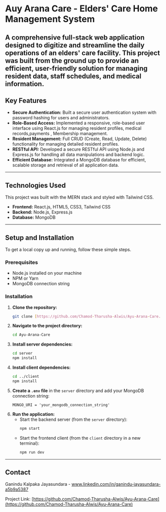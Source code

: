 # Auy Arana Care - Elders' Care Home Management System

A comprehensive full-stack web application designed to digitize and streamline the daily operations of an elders' care facility. This project was built from the ground up to provide an efficient, user-friendly solution for managing resident data, staff schedules, and medical information.
---

## Key Features

* **Secure Authentication:** Built a secure user authentication system with password hashing for users and administrators.
* **Role-Based Access:** Implemented a responsive, role-based user interface using React.js for managing resident profiles, medical records,payments , Membership management.
* **Resident Management:** Full CRUD (Create, Read, Update, Delete) functionality for managing detailed resident profiles.
* **RESTful API:** Developed a secure RESTful API using Node.js and Express.js for handling all data manipulations and backend logic.
* **Efficient Database:** Integrated a MongoDB database for efficient, scalable storage and retrieval of all application data.

---

## Technologies Used

This project was built with the MERN stack and styled with Tailwind CSS.

* **Frontend:** React.js, HTML5, CSS3, Tailwind CSS
* **Backend:** Node.js, Express.js 
* **Database:** MongoDB 

---

## Setup and Installation

To get a local copy up and running, follow these simple steps.

### Prerequisites

* Node.js installed on your machine
* NPM or Yarn
* MongoDB connection string

### Installation

1.  **Clone the repository:**
    ```sh
    git clone [https://github.com/Chamod-Tharusha-Alwis/Ayu-Arana-Care.git](https://github.com/Chamod-Tharusha-Alwis/Ayu-Arana-Care.git)
    ```
2.  **Navigate to the project directory:**
    ```sh
    cd Ayu-Arana-Care
    ```
3.  **Install server dependencies:**
    ```sh
    cd server
    npm install
    ```
4.  **Install client dependencies:**
    ```sh
    cd ../client
    npm install
    ```
5.  **Create a `.env` file** in the `server` directory and add your MongoDB connection string:
    ```
    MONGO_URI = 'your_mongodb_connection_string'
    ```
6.  **Run the application:**
    * Start the backend server (from the `server` directory):
        ```sh
        npm start
        ```
    * Start the frontend client (from the `client` directory in a new terminal):
        ```sh
        npm run dev
        ```

---

## Contact

Ganindu Kalpaka Jayasundara - www.linkedin.com/in/ganindu-jayasundara-a5b9a5387

Project Link: [https://github.com/Chamod-Tharusha-Alwis/Ayu-Arana-Care](https://github.com/Chamod-Tharusha-Alwis/Ayu-Arana-Care)
